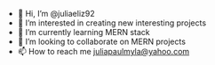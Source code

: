 - 👋 Hi, I’m @juliaeliz92
- 👀 I’m interested in creating new interesting projects
- 🌱 I’m currently learning MERN stack
- 💞️ I’m looking to collaborate on MERN projects
- 📫 How to reach me juliapaulmyla@yahoo.com

<!---
juliaeliz92/juliaeliz92 is a ✨ special ✨ repository because its `README.md` (this file) appears on your GitHub profile.
You can click the Preview link to take a look at your changes.
--->
